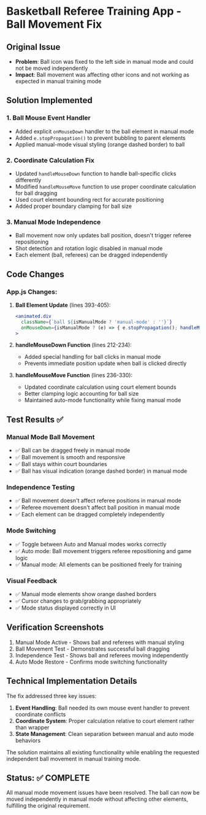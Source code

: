 # Basketball Referee Training App - Ball Movement Fix

## Original Issue
- **Problem**: Ball icon was fixed to the left side in manual mode and could not be moved independently
- **Impact**: Ball movement was affecting other icons and not working as expected in manual training mode

## Solution Implemented

### 1. Ball Mouse Event Handler
- Added explicit `onMouseDown` handler to the ball element in manual mode
- Added `e.stopPropagation()` to prevent bubbling to parent elements
- Applied manual-mode visual styling (orange dashed border) to ball

### 2. Coordinate Calculation Fix
- Updated `handleMouseDown` function to handle ball-specific clicks differently
- Modified `handleMouseMove` function to use proper coordinate calculation for ball dragging
- Used court element bounding rect for accurate positioning
- Added proper boundary clamping for ball size

### 3. Manual Mode Independence
- Ball movement now only updates ball position, doesn't trigger referee repositioning
- Shot detection and rotation logic disabled in manual mode
- Each element (ball, referees) can be dragged independently

## Code Changes

### App.js Changes:
1. **Ball Element Update** (lines 393-405):
   ```jsx
   <animated.div 
     className={`ball ${isManualMode ? 'manual-mode' : ''}`}
     onMouseDown={isManualMode ? (e) => { e.stopPropagation(); handleMouseDown(e, 'ball'); } : undefined}
   >
   ```

2. **handleMouseDown Function** (lines 212-234):
   - Added special handling for ball clicks in manual mode
   - Prevents immediate position update when ball is clicked directly

3. **handleMouseMove Function** (lines 236-330):
   - Updated coordinate calculation using court element bounds
   - Better clamping logic accounting for ball size
   - Maintained auto-mode functionality while fixing manual mode

## Test Results ✅

### Manual Mode Ball Movement
- ✅ Ball can be dragged freely in manual mode
- ✅ Ball movement is smooth and responsive
- ✅ Ball stays within court boundaries
- ✅ Ball has visual indication (orange dashed border) in manual mode

### Independence Testing
- ✅ Ball movement doesn't affect referee positions in manual mode
- ✅ Referee movement doesn't affect ball position in manual mode
- ✅ Each element can be dragged completely independently

### Mode Switching
- ✅ Toggle between Auto and Manual modes works correctly
- ✅ Auto mode: Ball movement triggers referee repositioning and game logic
- ✅ Manual mode: All elements can be positioned freely for training

### Visual Feedback
- ✅ Manual mode elements show orange dashed borders
- ✅ Cursor changes to grab/grabbing appropriately
- ✅ Mode status displayed correctly in UI

## Verification Screenshots
1. Manual Mode Active - Shows ball and referees with manual styling
2. Ball Movement Test - Demonstrates successful ball dragging
3. Independence Test - Shows ball and referees moving independently
4. Auto Mode Restore - Confirms mode switching functionality

## Technical Implementation Details

The fix addressed three key issues:
1. **Event Handling**: Ball needed its own mouse event handler to prevent coordinate conflicts
2. **Coordinate System**: Proper calculation relative to court element rather than wrapper
3. **State Management**: Clean separation between manual and auto mode behaviors

The solution maintains all existing functionality while enabling the requested independent ball movement in manual training mode.

## Status: ✅ COMPLETE
All manual mode movement issues have been resolved. The ball can now be moved independently in manual mode without affecting other elements, fulfilling the original requirement.